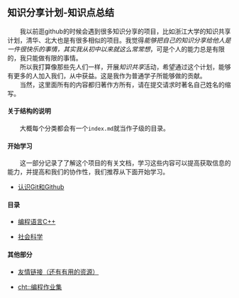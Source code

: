 ## 知识分享计划-知识点总结

&emsp;&emsp;我以前逛github的时候会遇到很多知识分享的项目，比如浙江大学的知识共享计划，清华、北大也是有很多相似的项目。我觉得*能够把自己的知识分享给他人是一件很快乐的事情，其实我从初中以来就这么常常想*，可是个人的能力总是有限的，我只能做有限的事情。
<br/>&emsp;&emsp;所以我打算像那些先人们一样，开展*知识共享*活动，希望通过这个计划，能够有更多的人加入我们，从中获益。这是我作为普通学子所能够做的贡献。
<br/>&emsp;&emsp;当然，这里面所有的内容都归著作方所有，请在提交请求时著名自己姓名的缩写。

#### 关于结构的说明

&emsp;&emsp;大概每个分类都会有一个`index.md`就当作子级的目录。

#### 开始学习

&emsp;&emsp;这一部分记录了了解这个项目的有关文档，学习这些内容可以提高获取信息的能力，并提高和我们的协作性，我们推荐从下面开始学习。

- [认识Git和Github](./帮助文档/认识Git和Github.md)

#### 目录

- [编程语言C++](./编程语言C++/index.md) 

- [社会科学](./社会科学/index.md)

#### 其他部分

- [友情链接（还有有用的资源）](./帮助文档/友情链接.md)

- [cht::编程作业集](https://github.com/h1542462994/homework.gallery)